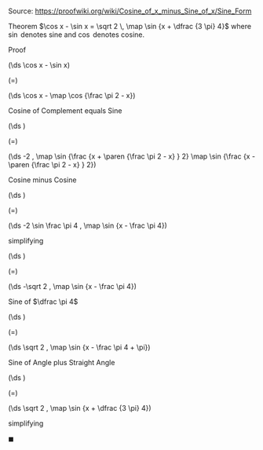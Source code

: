 # 

Source: https://proofwiki.org/wiki/Cosine_of_x_minus_Sine_of_x/Sine_Form

Theorem
$\cos x - \sin x = \sqrt 2 \, \map \sin {x + \dfrac {3 \pi} 4}$
where $\sin$ denotes sine and $\cos$ denotes cosine.


Proof













\(\ds \cos x - \sin x\)

\(=\)







\(\ds \cos x - \map \cos {\frac \pi 2 - x}\)





Cosine of Complement equals Sine














\(\ds \)

\(=\)







\(\ds -2 \, \map \sin {\frac {x + \paren {\frac \pi 2 - x} } 2} \map \sin {\frac {x - \paren {\frac \pi 2 - x} } 2}\)





Cosine minus Cosine














\(\ds \)

\(=\)







\(\ds -2 \sin \frac \pi 4 \, \map \sin {x - \frac \pi 4}\)





simplifying














\(\ds \)

\(=\)







\(\ds -\sqrt 2 \, \map \sin {x - \frac \pi 4}\)





Sine of $\dfrac \pi 4$














\(\ds \)

\(=\)







\(\ds \sqrt 2 \, \map \sin {x - \frac \pi 4 + \pi}\)





Sine of Angle plus Straight Angle














\(\ds \)

\(=\)







\(\ds \sqrt 2 \, \map \sin {x + \dfrac {3 \pi} 4}\)





simplifying



$\blacksquare$





